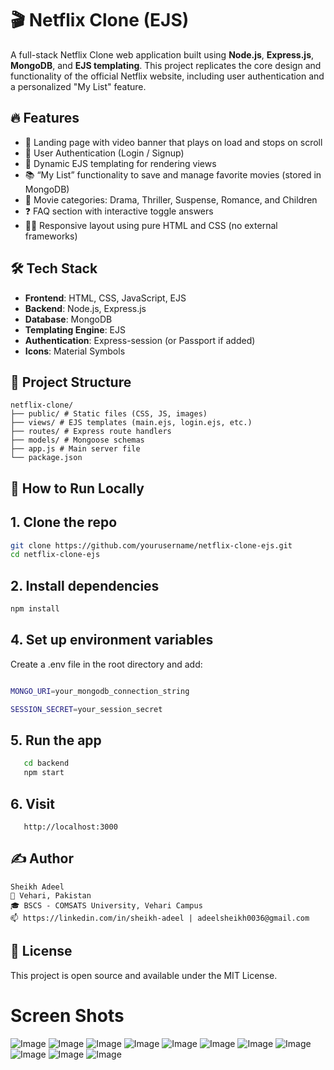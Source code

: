 # 🎬 Netflix Clone (EJS)

A full-stack Netflix Clone web application built using **Node.js**, **Express.js**, **MongoDB**, and **EJS templating**. This project replicates the core design and functionality of the official Netflix website, including user authentication and a personalized "My List" feature.

## 🔥 Features

- 🎥 Landing page with video banner that plays on load and stops on scroll
- 🔐 User Authentication (Login / Signup)
- 📄 Dynamic EJS templating for rendering views
- 📚 “My List” functionality to save and manage favorite movies (stored in MongoDB)
- 📂 Movie categories: Drama, Thriller, Suspense, Romance, and Children
- ❓ FAQ section with interactive toggle answers
- 🧑‍💻 Responsive layout using pure HTML and CSS (no external frameworks)

## 🛠️ Tech Stack

- **Frontend**: HTML, CSS, JavaScript, EJS
- **Backend**: Node.js, Express.js
- **Database**: MongoDB
- **Templating Engine**: EJS
- **Authentication**: Express-session (or Passport if added)
- **Icons**: Material Symbols

## 📁 Project Structure
```
netflix-clone/
├── public/ # Static files (CSS, JS, images)
├── views/ # EJS templates (main.ejs, login.ejs, etc.)
├── routes/ # Express route handlers
├── models/ # Mongoose schemas
├── app.js # Main server file
└── package.json
```

## 🚀 How to Run Locally

## 1. **Clone the repo**
   ```bash
   git clone https://github.com/yourusername/netflix-clone-ejs.git
   cd netflix-clone-ejs
```
## 2. Install dependencies
```bash
npm install
```

## 4. Set up environment variables
   
Create a .env file in the root directory and add:
```bash

MONGO_URI=your_mongodb_connection_string

SESSION_SECRET=your_session_secret
```


## 5. Run the app
```bash
   cd backend
   npm start
```
## 6. Visit
```
   http://localhost:3000
```




## ✍️ Author
```
Sheikh Adeel
📍 Vehari, Pakistan
🎓 BSCS - COMSATS University, Vehari Campus
📫 https://linkedin.com/in/sheikh-adeel | adeelsheikh0036@gmail.com
```

## 📜 License
This project is open source and available under the MIT License.

# Screen Shots
![Image](https://github.com/user-attachments/assets/174c88a3-0e75-480f-a4fb-e9b65af468cf)
![Image](https://github.com/user-attachments/assets/cf953720-77a0-4556-b496-a4ea9670dc1c)
![Image](https://github.com/user-attachments/assets/9b81b090-232a-41e2-a5bf-5efaeb9d33a1)
![Image](https://github.com/user-attachments/assets/2c42522f-a7f8-4c40-b287-eecac9ca9290)
![Image](https://github.com/user-attachments/assets/676d36fe-3e5a-4183-bc0d-a77ee23ad833)
![Image](https://github.com/user-attachments/assets/c0f7060c-bbe7-4cd9-b0f4-89d4a251a1ae)
![Image](https://github.com/user-attachments/assets/a0f09451-1e9c-45de-a6bd-15a82ea690c8)
![Image](https://github.com/user-attachments/assets/054a8aff-c81c-412a-8b4a-cf6b3d03a671)
![Image](https://github.com/user-attachments/assets/79ad5c77-84e0-4c1d-b7ec-a95d7006320e)
![Image](https://github.com/user-attachments/assets/47a4439b-0487-4440-a7a8-dc3c7ff84073)
![Image](https://github.com/user-attachments/assets/e38ea648-8aea-447f-8205-fb1e4c79dfab)
   




